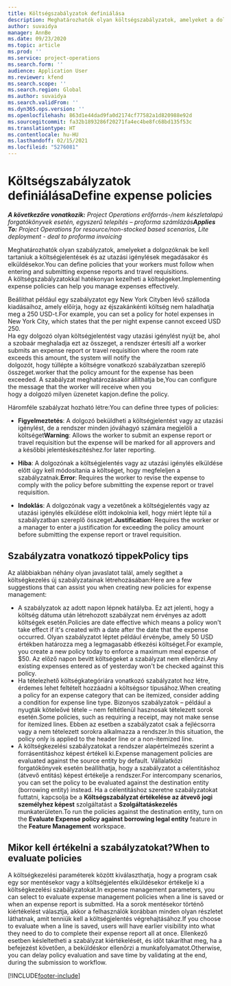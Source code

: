 ```yaml
---
title: Költségszabályzatok definiálása
description: Meghatározhatók olyan költségszabályzatok, amelyeket a dolgozóknak be kell tartaniuk a költségjelentések és az utazási igénylések megadásakor és elküldésekor.
author: suvaidya
manager: AnnBe
ms.date: 09/23/2020
ms.topic: article
ms.prod: ''
ms.service: project-operations
ms.search.form: ''
audience: Application User
ms.reviewer: kfend
ms.search.scope: ''
ms.search.region: Global
ms.author: suvaidya
ms.search.validFrom: ''
ms.dyn365.ops.version: ''
ms.openlocfilehash: 863d1e44dad9fa0d2174cf77582a1d820988e92d
ms.sourcegitcommit: fa32b1893286f20271fa4ec4be8fc68bd135f53c
ms.translationtype: HT
ms.contentlocale: hu-HU
ms.lasthandoff: 02/15/2021
ms.locfileid: "5276081"
---
```

# <a name="define-expense-policies"></a><span data-ttu-id="d37aa-103">Költségszabályzatok definiálása</span><span class="sxs-lookup"><span data-stu-id="d37aa-103">Define expense policies</span></span>

<span data-ttu-id="d37aa-104">_**A következőre vonatkozik:** Project Operations erőforrás-/nem készletalapú forgatókönyvek esetén, egyszerű telepítés – proforma számlázás_</span><span class="sxs-lookup"><span data-stu-id="d37aa-104">_**Applies To:** Project Operations for resource/non-stocked based scenarios, Lite deployment - deal to proforma invoicing_</span></span>

<span data-ttu-id="d37aa-105">Meghatározhatók olyan szabályzatok, amelyeket a dolgozóknak be kell tartaniuk a költségjelentések és az utazási igénylések megadásakor és elküldésekor.</span><span class="sxs-lookup"><span data-stu-id="d37aa-105">You can define policies that your workers must follow when entering and submitting expense reports and travel requisitions.</span></span>         
<span data-ttu-id="d37aa-106">A költségszabályzatokkal hatékonyan kezelheti a költségeket.</span><span class="sxs-lookup"><span data-stu-id="d37aa-106">Implementing expense policies can help you manage expenses effectively.</span></span>         

<span data-ttu-id="d37aa-107">Beállíthat például egy szabályzatot egy New York Cityben lévő szálloda kiadásaihoz, amely előírja, hogy az éjszakánkénti költség nem haladhatja meg a 250 USD-t.</span><span class="sxs-lookup"><span data-stu-id="d37aa-107">For example, you can set a policy for hotel expenses in New York City, which states that the per night expense cannot exceed USD 250.</span></span>       
<span data-ttu-id="d37aa-108">Ha egy dolgozó olyan költségjelentést vagy utazási igénylést nyújt be, ahol a szobaár meghaladja ezt az összeget, a rendszer értesíti a</span><span class="sxs-lookup"><span data-stu-id="d37aa-108">If a worker submits an expense report or travel requisition where the room rate exceeds this amount, the system will notify the</span></span>         
<span data-ttu-id="d37aa-109">dolgozót, hogy túllépte a költségre vonatkozó szabályzatban szereplő összeget.</span><span class="sxs-lookup"><span data-stu-id="d37aa-109">worker that the policy amount for the expense has been exceeded.</span></span> <span data-ttu-id="d37aa-110">A szabályzat meghatározásakor állíthatja be,</span><span class="sxs-lookup"><span data-stu-id="d37aa-110">You can configure the message that the worker will receive when you</span></span>        
<span data-ttu-id="d37aa-111">hogy a dolgozó milyen üzenetet kapjon.</span><span class="sxs-lookup"><span data-stu-id="d37aa-111">define the policy.</span></span>      
        
<span data-ttu-id="d37aa-112">Háromféle szabályzat hozható létre:</span><span class="sxs-lookup"><span data-stu-id="d37aa-112">You can define three types of policies:</span></span>         
        
- <span data-ttu-id="d37aa-113">**Figyelmeztetés**: A dolgozó beküldheti a költségjelentést vagy az utazási igénylést, de a rendszer minden jóváhagyó számára megjelöli a költséget</span><span class="sxs-lookup"><span data-stu-id="d37aa-113">**Warning**: Allows the worker to submit an expense report or travel requisition but the expense will be marked for all approvers and</span></span>         
  <span data-ttu-id="d37aa-114">a későbbi jelentéskészítéshez.</span><span class="sxs-lookup"><span data-stu-id="d37aa-114">for later reporting.</span></span>        

- <span data-ttu-id="d37aa-115">**Hiba**: A dolgozónak a költségjelentés vagy az utazási igénylés elküldése előtt úgy kell módosítania a költséget, hogy megfeleljen a szabályzatnak.</span><span class="sxs-lookup"><span data-stu-id="d37aa-115">**Error**: Requires the worker to revise the expense to comply with the policy before submitting the expense report or travel requisition.</span></span>        
 
 - <span data-ttu-id="d37aa-116">**Indoklás**: A dolgozónak vagy a vezetőnek a költségjelentés vagy az utazási igénylés elküldése előtt indokolnia kell, hogy miért lépte túl a szabályzatban szereplő összeget.</span><span class="sxs-lookup"><span data-stu-id="d37aa-116">**Justification**: Requires the worker or a manager to enter a justification for exceeding the policy amount before submitting the expense report or travel requisition.</span></span>        

## <a name="policy-tips"></a><span data-ttu-id="d37aa-117">Szabályzatra vonatkozó tippek</span><span class="sxs-lookup"><span data-stu-id="d37aa-117">Policy tips</span></span>
<span data-ttu-id="d37aa-118">Az alábbiakban néhány olyan javaslatot talál, amely segíthet a költségkezelés új szabályzatainak létrehozásában:</span><span class="sxs-lookup"><span data-stu-id="d37aa-118">Here are a few suggestions that can assist you when creating new policies for expense management:</span></span> 

- <span data-ttu-id="d37aa-119">A szabályzatok az adott napon lépnek hatályba. Ez azt jelenti, hogy a költség dátuma után létrehozott szabályzat nem érvényes az adott költségek esetén.</span><span class="sxs-lookup"><span data-stu-id="d37aa-119">Policies are date effective which means a policy won't take effect if it's created with a date after the date that the expense occurred.</span></span> <span data-ttu-id="d37aa-120">Olyan szabályzatot léptet például érvénybe, amely 50 USD értékben határozza meg a legmagasabb étkezési költséget.</span><span class="sxs-lookup"><span data-stu-id="d37aa-120">For example, you create a new policy today to enforce a maximum meal expense of $50.</span></span> <span data-ttu-id="d37aa-121">Az előző napon bevitt költségeket a szabályzat nem ellenőrzi.</span><span class="sxs-lookup"><span data-stu-id="d37aa-121">Any existing expenses entered as of yesterday won't be checked against this policy.</span></span>
- <span data-ttu-id="d37aa-122">Ha tételezhető költségkategóriára vonatkozó szabályzatot hoz létre, érdemes lehet feltételt hozzáadni a költségsor típusához.</span><span class="sxs-lookup"><span data-stu-id="d37aa-122">When creating a policy for an expense category that can be itemized, consider adding a condition for expense line type.</span></span> <span data-ttu-id="d37aa-123">Bizonyos szabályzatok – például a nyugták köteleővé tétele – nem feltétlenül hasznosak tételezett sorok esetén.</span><span class="sxs-lookup"><span data-stu-id="d37aa-123">Some policies, such as requiring a receipt, may not make sense for itemized lines.</span></span> <span data-ttu-id="d37aa-124">Ebben az esetben a szabályzatot csak a fejlécsorra vagy a nem tételezett sorokra alkalmazza a rendszer.</span><span class="sxs-lookup"><span data-stu-id="d37aa-124">In this situation, the policy only is applied to the header line or a non-itemized line.</span></span> 
- <span data-ttu-id="d37aa-125">A költségkezelési szabályzatokat a rendszer alapértelmezés szerint a forrásentitáshoz képest értékeli ki.</span><span class="sxs-lookup"><span data-stu-id="d37aa-125">Expense management policies are evaluated against the source entity by default.</span></span> <span data-ttu-id="d37aa-126">Vállalatközi forgatókönyvek esetén beállíthatja, hogy a szabályzatot a célentitáshoz (átvevő entitás) képest értékelje a rendszer.</span><span class="sxs-lookup"><span data-stu-id="d37aa-126">For intercompany scenarios, you can set the policy to be evaluated against the destination entity (borrowing entity) instead.</span></span> <span data-ttu-id="d37aa-127">Ha a célentitáshoz szeretne szabályzatokat futtatni, kapcsolja be a **Költségszabályzat értékelése az átvevő jogi személyhez képest** szolgáltatást a **Szolgáltatáskezelés** munkaterületen.</span><span class="sxs-lookup"><span data-stu-id="d37aa-127">To run the policies against the destination entity, turn on the **Evaluate Expense policy against borrowing legal entity** feature in the **Feature Management** workspace.</span></span>

## <a name="when-to-evaluate-policies"></a><span data-ttu-id="d37aa-128">Mikor kell értékelni a szabályzatokat?</span><span class="sxs-lookup"><span data-stu-id="d37aa-128">When to evaluate policies</span></span>

<span data-ttu-id="d37aa-129">A költségkezelési paraméterek között kiválaszthatja, hogy a program csak egy sor mentésekor vagy a költségjelentés elküldésekor értékelje ki a költségkezelési szabályzatokat.</span><span class="sxs-lookup"><span data-stu-id="d37aa-129">In expense management parameters, you can select to evaluate expense management policies when a line is saved or when an expense report is submitted.</span></span> <span data-ttu-id="d37aa-130">Ha a sorok mentésekor történő kiértékelést választja, akkor a felhasználók korábban minden olyan részletet láthatnak, amit tenniük kell a költségjelentés végrehajtásához.</span><span class="sxs-lookup"><span data-stu-id="d37aa-130">If you choose to evaluate when a line is saved, users will have earlier visibility into what they need to do to complete their expense report all at once.</span></span> <span data-ttu-id="d37aa-131">Ellenkező esetben késleltetheti a szabályzat kiértékelését, és időt takaríthat meg, ha a befejezést követően, a beküldéskor ellenőrzi a munkafolyamatot.</span><span class="sxs-lookup"><span data-stu-id="d37aa-131">Otherwise, you can delay policy evaluation and save time by validating at the end, during the submission to workflow.</span></span>


[!INCLUDE[footer-include](../includes/footer-banner.md)]